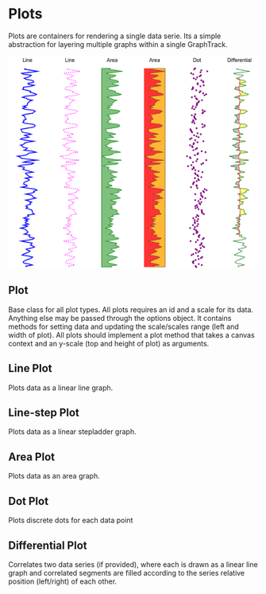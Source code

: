 # Plots
Plots are containers for rendering a single data serie. Its a simple abstraction for layering multiple graphs within a single GraphTrack.

![plot types](../../resources/plot-types.png)

## Plot
Base class for all plot types. All plots requires an id and a scale for its data. Anything else may be passed through the options object. It contains methods for setting data and updating the scale/scales range (left and width of plot). All plots should implement a plot method that takes a canvas context and an y-scale (top and height of plot) as arguments.

## Line Plot
Plots data as a linear line graph.

## Line-step Plot
Plots data as a linear stepladder graph.

## Area Plot
Plots data as an area graph.

## Dot Plot
Plots discrete dots for each data point

## Differential Plot
Correlates two data series (if provided), where each is drawn as a linear line graph and correlated segments are filled according to the series relative position (left/right) of each other.

